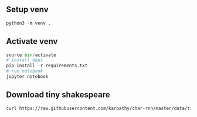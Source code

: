 ## Setup venv
```python
python3 -m venv .
```

## Activate venv
```python
source bin/activate
# install deps
pip install -r requirements.txt
# run notebook
jupyter notebook
```

## Download tiny shakespeare
```bash
curl https://raw.githubusercontent.com/karpathy/char-rnn/master/data/tinyshakespeare/input.txt
```